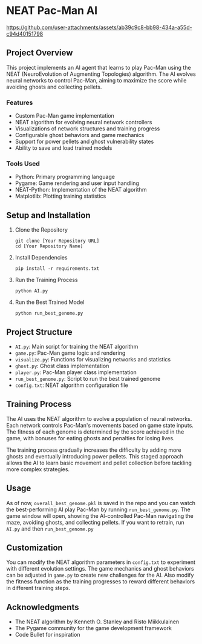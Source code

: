 # NEAT Pac-Man AI

https://github.com/user-attachments/assets/ab39c9c8-bb98-434a-a55d-c94d40151798

## Project Overview

This project implements an AI agent that learns to play Pac-Man using the NEAT (NeuroEvolution of Augmenting Topologies) algorithm. The AI evolves neural networks to control Pac-Man, aiming to maximize the score while avoiding ghosts and collecting pellets.

### Features

- Custom Pac-Man game implementation
- NEAT algorithm for evolving neural network controllers
- Visualizations of network structures and training progress
- Configurable ghost behaviors and game mechanics
- Support for power pellets and ghost vulnerability states
- Ability to save and load trained models

### Tools Used

- Python: Primary programming language
- Pygame: Game rendering and user input handling
- NEAT-Python: Implementation of the NEAT algorithm
- Matplotlib: Plotting training statistics

## Setup and Installation

1. Clone the Repository
   ```
   git clone [Your Repository URL]
   cd [Your Repository Name]
   ```

2. Install Dependencies
   ```
   pip install -r requirements.txt
   ```

3. Run the Training Process
   ```
   python AI.py
   ```

4. Run the Best Trained Model
   ```
   python run_best_genome.py
   ```

## Project Structure

- `AI.py`: Main script for training the NEAT algorithm
- `game.py`: Pac-Man game logic and rendering
- `visualize.py`: Functions for visualizing networks and statistics
- `ghost.py`: Ghost class implementation
- `player.py`: Pac-Man player class implementation
- `run_best_genome.py`: Script to run the best trained genome
- `config.txt`: NEAT algorithm configuration file

## Training Process

The AI uses the NEAT algorithm to evolve a population of neural networks. Each network controls Pac-Man's movements based on game state inputs. The fitness of each genome is determined by the score achieved in the game, with bonuses for eating ghosts and penalties for losing lives.

The training process gradually increases the difficulty by adding more ghosts and eventually introducing power pellets. This staged approach allows the AI to learn basic movement and pellet collection before tackling more complex strategies.

## Usage

As of now, `overall_best_genome.pkl` is saved in the repo and you can watch the best-performing AI play Pac-Man by running `run_best_genome.py`. The game window will open, showing the AI-controlled Pac-Man navigating the maze, avoiding ghosts, and collecting pellets. If you want to retrain, run `AI.py` and then `run_best_genome.py`

## Customization

You can modify the NEAT algorithm parameters in `config.txt` to experiment with different evolution settings. The game mechanics and ghost behaviors can be adjusted in `game.py` to create new challenges for the AI. Also modify the fitness function as the training progresses to reward different behaviors in different training steps.

## Acknowledgments

- The NEAT algorithm by Kenneth O. Stanley and Risto Miikkulainen
- The Pygame community for the game development framework
- Code Bullet for inspiration
